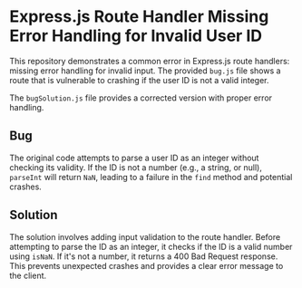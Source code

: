 # Express.js Route Handler Missing Error Handling for Invalid User ID

This repository demonstrates a common error in Express.js route handlers: missing error handling for invalid input.  The provided `bug.js` file shows a route that is vulnerable to crashing if the user ID is not a valid integer.

The `bugSolution.js` file provides a corrected version with proper error handling.

## Bug

The original code attempts to parse a user ID as an integer without checking its validity.  If the ID is not a number (e.g., a string, or null), `parseInt` will return `NaN`, leading to a failure in the `find` method and potential crashes.

## Solution

The solution involves adding input validation to the route handler.  Before attempting to parse the ID as an integer, it checks if the ID is a valid number using `isNaN`. If it's not a number, it returns a 400 Bad Request response.  This prevents unexpected crashes and provides a clear error message to the client.